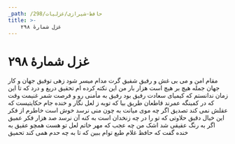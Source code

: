 ```yaml
---
_path: /حافظ-شیرازی/غزلیات/298
title: >-
    غزل شمارهٔ ۲۹۸
---
```

# غزل شمارهٔ ۲۹۸

مقام امن و می بی غش و رفیق شفیق
گرت مدام میسر شود زهی توفیق
جهان و کار جهان جمله هیچ بر هیچ است
هزار بار من این نکته کرده ام تحقیق
دریغ و درد که تا این زمان ندانستم
که کیمیای سعادت رفیق بود رفیق
به مأمنی رو و فرصت شمر غنیمت وقت
که در کمینگه عمرند قاطعان طریق
بیا که توبه ز لعل نگار و خنده جام
حکایتیست که عقلش نمی کند تصدیق
اگر چه موی میانت به چون منی نرسد
خوش است خاطرم از فکر این خیال دقیق
حلاوتی که تو را در چه زنخدان است
به کنه آن نرسد صد هزار فکر عمیق
اگر به رنگ عقیقی شد اشک من چه عجب
که مهر خاتم لعل تو هست همچو عقیق
به خنده گفت که حافظ غلام طبع توام
ببین که تا به چه حدم همی کند تحمیق
